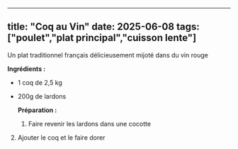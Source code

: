 ---
  title: "Coq au Vin"
  date: 2025-06-08
  tags: ["poulet","plat principal","cuisson lente"]
  ---

  Un plat traditionnel français délicieusement mijoté dans du vin rouge

  **Ingrédients :**
  - 1 coq de 2,5 kg
- 200g de lardons

  **Préparation :**
  1. Faire revenir les lardons dans une cocotte
2. Ajouter le coq et le faire dorer